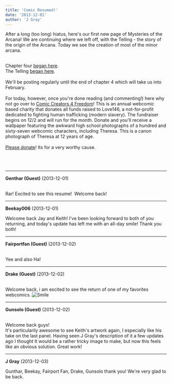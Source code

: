 ```yaml
---
title: 'Comic Resumed!'
date: '2013-12-01'
author: 'J Gray'
---
```


After a long (too long) hiatus, here's our first new page of Mysteries of the Arcana! We are continuing where we left off, with the Telling - the story of the origin of the Arcana. Today we see the creation of most of the minor arcana.<div><br></div><div>Chapter four&nbsp;<a href="/comics/386" class="" classname="" target="_blank" name="">began here</a>.</div><div>The Telling <a href="/comics/398" class="" classname="" target="_blank" name="">began here</a>.</div><div><br></div><div>We'll be posting regularly until the end of chapter 4 which will take us into February.</div><div><br></div><div>For today, however, once you're done reading (and commenting!) here why not go over to <a href="http://comiccreatorsforfreedom.com/" class="" classname="" target="_blank" name="">Comic Creators 4 Freedom</a>! This is an annual webcomic based charity that donates all funds raised to Love146, a not-for-profit dedicated to fighting human trafficking (modern slavery). The fundraiser begins on 12/2 and will run for the month. Donate and you'll receive a wallpaper featuring the awkward high school photographs of a hundred and sixty-seven webcomic characters, including Theresa. This is a canon photograph of Theresa at 12 years of age.</div><div><br></div><div><a href="http://comiccreatorsforfreedom.com/" class="" classname="" target="_blank" name="">Please donate</a>! Its for a very worthy cause.</div><div><br></div><div><br></div><div><br></div>

---
**Genthar (Guest)** (2013-12-01)

<br> Rar! Excited to see this resume!&nbsp; Welcome back!<br>

---
**Beekay006** (2013-12-01)

Welcome back Jay and Keith! I've been looking forward to both of you returning, and today's update has left me with an all-day smile! Thank you both!

---
**Fairportfan (Guest)** (2013-12-02)

<br> Yee and also Ha!

---
**Drake (Guest)** (2013-12-02)

<br> Welcome back, i am excited to see the return of one of my favorites webcomics. <img src="/smilies/smile.gif" alt="Smile" border="0">

---
**Gunsolo (Guest)** (2013-12-02)

<br> Welcome back guys!<br>It's particularily awesome to see Keith's artwork again, I especially like his take on the last panel. Having seen J Gray's description of it a few updates ago I thought It would be a rather tricky image to make, but now this feels like an obvious solution. Great work!<br>

---
**J Gray** (2013-12-03)

Gunthar, Beekay, Fairport Fan, Drake, Gunsolo thank you! We're very glad to be back.&nbsp;<br><br>


